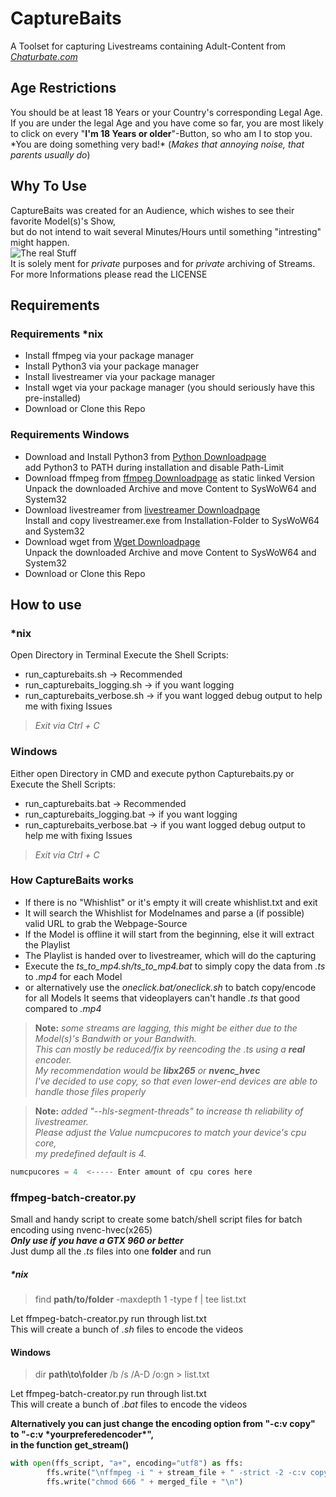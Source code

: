 # CaptureBaits
A Toolset for capturing Livestreams containing Adult-Content from [*Chaturbate.com*](https://chaturbate.com/ "Let the Fappening begin")

## Age Restrictions

You should be at least 18 Years or your Country's corresponding Legal Age.  
If you are under the legal Age and you have come so far, you are most likely to click on every "**I'm 18 Years or older**"-Button, so who am I to stop you.  
\*You are doing something very bad!\* \(*Makes that annoying noise, that parents usually do*\)

## Why To Use

CaptureBaits was created for an Audience, which wishes to see their favorite Model(s)'s Show,  
but do not intend to wait several Minutes/Hours until something "intresting" might happen.  
![The real Stuff](http://img.memecdn.com/Watching-Porn_o_93399.jpg "Know  your Memes")  
It is solely ment for *private* purposes and for *private* archiving of Streams.  
For more Informations please read the LICENSE

## Requirements

### Requirements \*nix

* Install ffmpeg via your package manager
* Install Python3 via your package manager
* Install livestreamer via your package manager
* Install wget via your package manager (you should seriously have this pre-installed)
* Download or Clone this Repo

### Requirements Windows

* Download and Install Python3 from [Python Downloadpage](https://www.python.org/downloads/release/python-360/)  
add Python3 to PATH during installation and disable Path-Limit
* Download ffmpeg from [ffmpeg Downloadpage](https://ffmpeg.zeranoe.com/builds/) as static linked Version  
Unpack the downloaded Archive and move Content to SysWoW64 and System32
* Download livestreamer from [livestreamer Downloadpage](http://docs.livestreamer.io/install.html#windows-binaries)  
Install and copy livestreamer.exe from Installation-Folder to SysWoW64 and System32
* Download wget from [Wget Downloadpage](https://eternallybored.org/misc/wget/)  
Unpack the downloaded Archive and move Content to SysWoW64 and System32
* Download or Clone this Repo

## How to use

### \*nix
Open Directory in Terminal
Execute the Shell Scripts:
* run_capturebaits.sh -> Recommended
* run_capturebaits_logging.sh -> if you want logging 
* run_capturebaits_verbose.sh -> if you want logged debug output to help me with fixing Issues

>*Exit via Ctrl + C*

### Windows
Either open Directory in CMD and execute python Capturebaits.py or
Execute the Shell Scripts:
* run_capturebaits.bat -> Recommended
* run_capturebaits_logging.bat -> if you want logging 
* run_capturebaits_verbose.bat -> if you want logged debug output to help me with fixing Issues

>*Exit via Ctrl + C*

### How CaptureBaits works

* If there is no "Whishlist" or  it's empty it will create whishlist.txt and exit
* It will search the Whishlist for Modelnames and parse a (if possible) valid URL to grab the Webpage-Source
* If the Model is offline it will start from the beginning, else it will extract the Playlist
* The Playlist is handed over to livestreamer, which will do the capturing
* Execute the *ts_to_mp4.sh/ts_to_mp4.bat* to simply copy the data from *.ts* to *.mp4* for each Model
* or alternatively use the *oneclick.bat/oneclick.sh* to batch copy/encode for all Models
It seems that videoplayers can't handle *.ts* that good compared to *.mp4* 

>**Note:** *some streams are lagging, this might be either due to the Model(s)'s Bandwith or your Bandwith.  
This can mostly be reduced/fix by reencoding the .ts using a __real__ encoder.  
My recommendation would be __libx265__ or __nvenc_hvec__  
I've decided to use copy, so that even lower-end devices are able to handle those files properly*  

>**Note:** *added "--hls-segment-threads" to increase th reliability of livestreamer.  
Please adjust the Value numcpucores to match your device's cpu core,  
my predefined default is 4.*  
```python
numcpucores = 4  <----- Enter amount of cpu cores here
```

### ffmpeg-batch-creator.py
Small and handy script to create some batch/shell script files for batch encoding using nvenc-hvec(x265)  
**_Only use if you have a GTX 960 or better_**  
Just dump all the *.ts* files into one **folder** and run

##### \*nix
> find **path/to/folder** -maxdepth 1 -type f | tee list.txt

Let ffmpeg-batch-creator.py run through list.txt  
This will create a bunch of *.sh* files to encode the videos 

#### Windows
> dir **path\\to\\folder** /b /s /A-D /o:gn > list.txt  

Let ffmpeg-batch-creator.py run through list.txt  
This will create a bunch of *.bat* files to encode the videos

**Alternatively you can just change the encoding option from "-c:v copy" to "-c:v \*yourpreferedencoder\*",**  
**in the function get_stream()**
```python
with open(ffs_script, "a+", encoding="utf8") as ffs:
        ffs.write("\nffmpeg -i " + stream_file + " -strict -2 -c:v copy " + merged_file + "\n")
        ffs.write("chmod 666 " + merged_file + "\n")
```